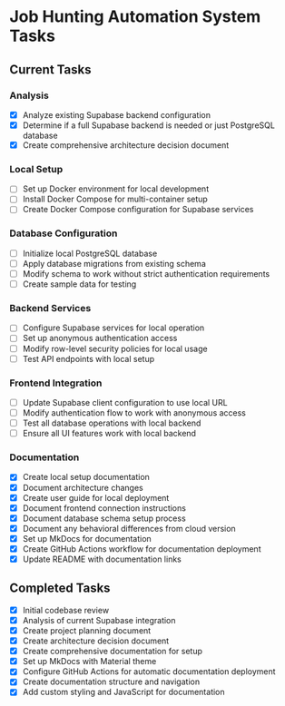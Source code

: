 # Job Hunting Automation System Tasks

## Current Tasks

### Analysis
- [x] Analyze existing Supabase backend configuration
- [x] Determine if a full Supabase backend is needed or just PostgreSQL database
- [x] Create comprehensive architecture decision document

### Local Setup
- [ ] Set up Docker environment for local development
- [ ] Install Docker Compose for multi-container setup
- [ ] Create Docker Compose configuration for Supabase services

### Database Configuration
- [ ] Initialize local PostgreSQL database
- [ ] Apply database migrations from existing schema
- [ ] Modify schema to work without strict authentication requirements
- [ ] Create sample data for testing

### Backend Services
- [ ] Configure Supabase services for local operation
- [ ] Set up anonymous authentication access
- [ ] Modify row-level security policies for local usage
- [ ] Test API endpoints with local setup

### Frontend Integration
- [ ] Update Supabase client configuration to use local URL
- [ ] Modify authentication flow to work with anonymous access
- [ ] Test all database operations with local backend
- [ ] Ensure all UI features work with local backend

### Documentation
- [x] Create local setup documentation
- [x] Document architecture changes
- [x] Create user guide for local deployment
- [x] Document frontend connection instructions
- [x] Document database schema setup process
- [x] Document any behavioral differences from cloud version
- [x] Set up MkDocs for documentation
- [x] Create GitHub Actions workflow for documentation deployment
- [x] Update README with documentation links

## Completed Tasks

- [x] Initial codebase review
- [x] Analysis of current Supabase integration
- [x] Create project planning document
- [x] Create architecture decision document
- [x] Create comprehensive documentation for setup
- [x] Set up MkDocs with Material theme
- [x] Configure GitHub Actions for automatic documentation deployment
- [x] Create documentation structure and navigation
- [x] Add custom styling and JavaScript for documentation 